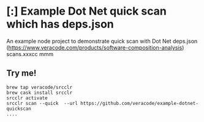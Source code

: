 
# [:] Example Dot Net quick scan which has deps.json

An example node project to demonstrate quick scan with Dot Net deps.json (https://www.veracode.com/products/software-composition-analysis) scans.xxxcc
mmm
## Try me!

```
brew tap veracode/srcclr
brew cask install srcclr
srcclr activate
srcclr scan --quick  --url https://github.com/veracode/example-dotnet-quickscan
....
